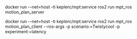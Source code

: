 
docker run --net=host -ti keplerc/mpt:service ros2 run mpt_ros motion_plan_server

docker run --net=host -ti keplerc/mpt:service ros2 run mpt_ros motion_plan_client --ros-args -p scenario:=Twistycool -p experiment:=latency